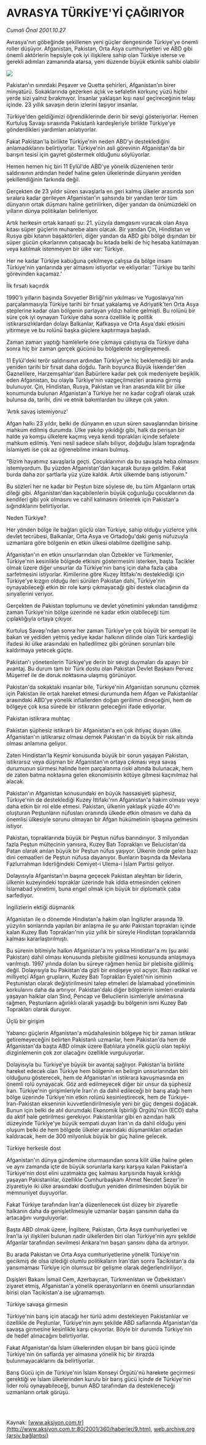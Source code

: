 # AVRASYA TÜRKİYE'Yİ ÇAĞIRIYOR

*Cumali Önal 2001.10.27*

<div>
 <p class="spot">
  Avrasya'nın göbeğinde şekillenen yeni güçler dengesinde Türkiye'ye önemli roller düşüyor. Afganistan, Pakistan, Orta Asya  cumhuriyetleri ve ABD gibi önemli aktörlerin hepsiyle çok iyi ilişkilere sahip olan Türkiye isterse ve gerekli adımları zamanında atarsa, yeni düzende büyük etkinlik sahibi olabilir
 </p>
 <p class="metin">
 </p>
 <img border="0" src="/web/20020501070505im_/http://www.aksiyon.com.tr/2001/360/resimler/avrasya.jpg"/>
 <p class="metin">
  Pakistan'ın sınırdaki Peşaver ve Quetta şehirleri, Afganistan'ın birer minyatürü. Sokaklarında gezerken açlık ve sefaletin korkunç yüzü hiçbir yerde sizi yalnız bırakmıyor. İnsanlar yaklaşan kışı nasıl geçireceğinin telaşı içinde. 23 yıllık savaşın derin izlerini taşıyor insanlar.
 </p>
 <p class="metin">
  Türkiye'den geldiğimizi öğrendiklerinde derin bir sevgi gösteriyorlar. Hemen Kurtuluş Savaşı sırasında Pakistanlı kardeşleriyle birlikte Türkiye'ye gönderdikleri yardımları anlatıyorlar.
 </p>
 <p class="metin">
  Fakat Pakistan'la birlikte Türkiye'nin neden ABD'yi desteklediğini anlamadıklarını belirtiyorlar. Türkiye'nin asli görevinin Afganistan'da bir barışın tesisi için gayret göstermek olduğunu söylüyorlar.
 </p>
 <p class="metin">
  Hemen hemen hiç biri 11 Eylül'de ABD'ye yönelik düzenlenen terör saldırısının ardından hedef haline gelen ülkelerinde dünyanın yeniden şekillendiğinin farkında değil.
 </p>
 <p class="metin">
  Gerçekten de 23 yıldır süren savaşlarla en geri kalmış ülkeler arasında son sıralara kadar gerileyen Afganistan'ın şahsında bir yandan terör tüm dünyanın ortak düşmanı haline getirilirken, diğer yandan da önümüzdeki on yılların dünya politikaları belirleniyor.
 </p>
 <p class="metin">
  Artık herkesin ortak kanaati şu: 21. yüzyıla damgasını vuracak olan Asya kıtası süper güçlerin muharebe alanı olacak. Bir yandan Çin, Hindistan ve Rusya gibi kıtanın başaktörleri, diğer yandan da ABD gibi bölge dışından bir süper gücün çıkarlarının çatışacağı bu kıtada belki de hiç hesaba katılmayan veya katılmak istenmeyen bir ülke var: Türkiye.
 </p>
 <p class="metin">
  Her ne kadar Türkiye kabuğuna çekilmeye çalışsa da bölge insanı Türkiye'nin yanlarında yer almasını istiyorlar ve ekliyorlar: 'Türkiye bu tarihi görevinden kaçamaz.'
 </p>
 <p class="metin">
  İlk fırsatı kaçırdık
 </p>
 <p class="metin">
  1990'lı yılların başında Sovyetler Birliği'nin yıkılması ve Yugoslavya'nın parçalanmasıyla Türkiye tarihi bir fırsat yakalamış ve Adriyatik'ten Orta Asya steplerine kadar olan bölgenin parlayan yıldızı haline gelmişti. Bu rolünü bir süre çok iyi oynayan Türkiye daha sonra özellikle iç politik istikrarsızlıklardan dolayı Balkanlar, Kafkasya ve Orta Asya'daki etkisini yitirmeye ve bu rolünü başka güçlere kaptırmaya başladı.
 </p>
 <p class="metin">
  Zaman zaman yaptığı hamlelerle öne çıkmaya çalıştıysa da Türkiye daha sonra hiç bir zaman gerçek gücünü bu bölgelerde sergileyemedi.
 </p>
 <p class="metin">
  11 Eylül'deki terör saldırısının ardından Türkiye'ye hiç beklemediği bir anda yeniden tarihi bir fırsat daha doğdu. Tarih boyunca Büyük İskender'den Gaznelilere, Harzemşahlar'dan Babürlere kadar pek çok medeniyete beşiklik eden Afganistan, bu olayla Türkiye'nin vazgeçilmezleri arasına girmiş bulunuyor.  Çin, Hindistan, Rusya, Pakistan ve İran arasında kilit bir ülke konumunda bulunan Afganistan'a Türkiye her ne kadar coğrafi olarak uzak bulunsa da, tarihi, dini ve etnik bakımlardan bu ülkeye çok yakın.
 </p>
 <p class="metin">
  'Artık savaş istemiyoruz'
 </p>
 <p class="metin">
  Afgan halkı 23 yıldır, belki de dünyanın en uzun süren savaşlarından birisine mahkum edilmiş durumda. Ülke yakılıp yıkıldığı gibi, halk da perişan bir halde ya komşu ülkelere kaçmış veya kendi toprakları içinde sefalete mahkum edilmiş. Yeni nesil sadece silahı biliyor, doğduğu İslam toprağında İslamiyeti ise çok az öğrenebilme imkanı bulmuş.
 </p>
 <p class="metin">
  "Bizim hayatımız savaşlarla geçti. Çocuklarımın da bu savaşta heba olmasını istemiyordum. Bu yüzden Afganistan'dan kaçarak buraya geldim. Fakat burda daha zor şartlarla yüz yüze kaldık. Artık ülkemde barış istiyorum."
 </p>
 <p class="metin">
  Bu sözleri her ne kadar bir Peştun bize söylese de, bu tüm Afganların ortak dileği gibi. Afganistan'dan kaçabilenlerin büyük çoğunluğu çocuklarının da kendileri gibi yok olmasını ve cahil kalmasını önlemek için Pakistan'a sığındıklarını belirtiyorlar.
 </p>
 <p class="metin">
  Neden Türkiye?
 </p>
 <p class="metin">
  Her yönden bölge ile bağları güçlü olan Türkiye, sahip olduğu yüzlerce yıllık devlet tecrübesi, Balkanlar, Orta Asya ve Ortadoğu'daki geniş nüfuzuyla uzmanlara göre bölgenin en etkin ülkesi olabilme özelliğine sahip.
 </p>
 <p class="metin">
  Afganistan'ın en etkin unsurlarından olan Özbekler ve Türkmenler, Türkiye'nin kesinlikle bölgede etkisini göstermesini isterken, başta Tacikler olmak üzere diğer unsurlar da Türkiye'nin barış için daha fazla çaba sarfetmesini istiyorlar. Kimilerine göre Kuzey İttifakı'nı desteklediği için Türkiye'ye kızgın olduğu ileri sürülen Pakistan dahi, Türkiye'nin oynayabileceği etkin bir role karşı çıkmayacağı gibi destek olacağının da sinyallerini veriyor.
 </p>
 <p class="metin">
  Gerçekten de Pakistan toplumunu ve devlet yönetimini yakından tanıdığımız zaman Türkiye'nin bölge üzerinde ne kadar etkin olabileceği tüm çıplaklığıyla ortaya çıkıyor.
 </p>
 <p class="metin">
  Kurtuluş Savaşı'ndan sonra her zaman Türkiye'ye çok büyük bir sempati ile bakan ve yediden yetmiş yediye kadar halkının dilinde olan Türk kardeşliği ifadesi iki ülke arasındaki en halledilmez gibi görünen sorunları bile kaldırmaya yetecek güçte.
 </p>
 <p class="metin">
  Pakistan'ı yönetenlerin Türkiye'ye derin bir sevgi duymaları da apayrı bir avantaj. Bu durum tam bir Türk dostu olan Pakistan Devlet Başkanı Pervez Müşerref ile de doruk noktasına ulaşmış görünüyor.
 </p>
 <p class="metin">
  Pakistan'da sokaktaki insanlar bile, Türkiye'nin Afganistan sorununu çözmek için Pakistan ile ortak hareket etmesi durumunda hem Afgan ve Pakistanlılar arasındaki ABD'ye yönelik infiallerden doğan gerilimin dineceğini, hem de bölgeye çok kısa sürede bir istikrarın geleceğini ifade ediyorlar.
 </p>
 <p class="metin">
  Pakistan istikrara muhtaç
 </p>
 <p class="metin">
  Pakistan şüphesiz istikrarlı bir Afganistan'a en çok ihtiyaç duyan ülke. Afganistan'ın istikrarsız olması demek Pakistan'ın da büyük bir risk altında olması anlamına geliyor.
 </p>
 <p class="metin">
  Zaten Hindistan'la Keşmir konusunda büyük bir sorun yaşayan Pakistan, istikrarsız veya düşman bir Afganistan'ın ortaya çıkması veya savaş durumunun sürmesi halinde hem parçalanma riski altında bulunacak, hem de zaten batma noktasına gelen ekonomisinin kötüye gitmesi kaçınılmaz hal alacak.
 </p>
 <p class="metin">
  Pakistan'ın Afganistan konusundaki en büyük hassasiyeti şüphesiz, Türkiye'nin de desteklediği Kuzey İttifakı'nın Afganistan'a hakim olması veya daha etkin bir rol elde etmesi. Pakistan, ülkenin yaklaşık yüzde 40'ını oluşturan Peştunların nüfusları oranında ülkede etkin olmasını ve daha da önemlisi ülkesiyle sorunu olmayan bir Afgan hükümetinin işbaşına gelmesini istiyor.
 </p>
 <p class="metin">
  Pakistan, topraklarında büyük bir Peştun nüfus barındırıyor. 3 milyondan fazla Peştun mültecinin yanısıra, Kuzey Batı Toprakları ve Belucistan'da Patan olarak anılan büyük bir Peştun nüfus yaşıyor. Ülkenin önde gelen bazı dini cemaatleri de Peştun nüfusa dayanıyor. Bunların başında da Mevlana Fazlurrahman liderliğindeki Cemiyet-i Ulema-i İslam Partisi geliyor.
 </p>
 <p class="metin">
  Dolayısıyla Afganistan'ın başına geçecek Pakistan aleyhtarı bir liderin, ülkenin kuzeyindeki topraklar üzerinde hak iddia etmesinden çekinen İslamabad yönetimi, buna engel olmak için büyük bir diplomatik çaba sarfediyor.
 </p>
 <p class="metin">
  İngilizlerin ektiği düşmanlık
 </p>
 <p class="metin">
  Afganistan ile o dönemde Hindistan'a hakim olan İngilizler arasında 19. yüzyılın sonlarında yapılan bir anlaşma ile şu anki Pakistan toprakları içinde kalan Kuzey Batı Toprakları'nın yüz yıllık bir süreyle Hindistan topraklarında kalması kararlaştırılmıştı.
 </p>
 <p class="metin">
  Bu sürenin bitimiyle halkın Afganistan'a mı yoksa Hindistan'a mı (şu anki Pakistan) dahil olması konusunda plebisite gidilmesi konusunda anlaşmaya varılmıştı. 1997 yılında dolan bu süreye rağmen henüz bir plebisite gidilmiş değil. Dolayısıyla bu Pakistan'da gizli bir endişeye yol açıyor. Bazı radikal ve milliyetçi Afgan grupların, Kuzey Batı Toprakları Eyaleti'nin isminin Peştunistan olarak değiştirilmesini talep etmeleri de İslamabad yönetiminin korkularını daha da artırıyor. Pakistan'daki diğer bölgelerin isimleri oralarda yaşayan halklar olan Sind, Pencap ve Belucilerin isimleriyle anılmasına rağmen, Peştunların ağırlıklı olarak yaşadığı bu bölgenin ismi Kuzey Batı Toprakları olarak duruyor.
 </p>
 <p class="metin">
  Üçlü bir girişim
 </p>
 <p class="metin">
  Yabancı güçlerin Afganistan'a müdahalesinin bölgeye hiç bir zaman istikrar getiremeyeceğini belirten Pakistanlı uzmanlar, hem Pakistan'da hem de Afganistan'da başta ABD olmak üzere Batılılara yönelik güçlü olan tepkiyi dizginlemenin çok zor olacağını özellikle vurguluyorlar.
 </p>
 <p class="metin">
  Dolayısıyla bu Türkiye'ye büyük bir avantaj sağlıyor. Pakistan'la birlikte hareket edecek olan Türkiye hem bölgenin en belirgin unsurlarından biri olduğunu gösterecek, hem de Afganistan'ın istikrara kavuşmasında en önemli rolü oynayacak. Göz ardı edilmeyecek diğer bir unsur da şüphesiz İran. Türkiye'nin girişimleriyle İran'ın da dahil edileceği bir barış atağı hem bölge üzerinde Türkiye'nin etkin rolünü kesinleştirecek, hem de Türkiye-İran-Pakistan ekseninin kuvvetlendirilmesiyle yeni bir güç dengesi doğacak. 	Bunun için belki de atıl durumdaki Ekonomik İşbirliği Örgütü'nün (ECO) daha da aktif hale getirilmesi gerekiyor. Pakistanlılar gibi  en azından halk düzeyinde Türkiye'ye büyük sempati duyan İran'ın da dahil olduğu yeni oluşum belki de hem bölgede ülkeler arasındaki düşmanlıkları ortadan kaldıracak, hem de 300 milyonluk büyük bir güç haline gelecek.
 </p>
 <p class="metin">
  Türkiye herkesle dost
 </p>
 <p class="metin">
  Afganistan'ın dünya gündemine oturmasından sonra kilit ülke haline gelen ve aynı zamanda içte de büyük sorunlarla karşı karşıya kalan Pakistan'a Türkiye'nin dost elini uzatmakta geç kalması karşısında hayak kırıklığı yaşayan Pakistanlılar, özellikle Cumhurbaşkanı Ahmet Necdet Sezer'in ziyaretiyle iki ülke arasındaki dostluğun yeniden dirilmesinden büyük bir memnuniyet duyuyorlar.
 </p>
 <p class="metin">
  Fakat Türkiye tarafından İran'a düzenlenecek üst düzey bir ziyaretle halkanın daha da genişletilmesiyle uzmanlar başarı şansının daha da artacağını vurguluyorlar.
 </p>
 <p class="metin">
  Başta ABD olmak üzere, İngiltere, Pakistan, Orta Asya cumhuriyetleri ve İran'la iyi ilişkileri bulunan nadir ülkelerden biri olan Türkiye'nin aynı şekilde Afganlar tarafından sevilmesi Ankara'nın başarı şansını daha da artırıyor.
 </p>
 <p class="metin">
  Bu arada Pakistan ve Orta Asya cumhuriyetlerine yönelik Türkiye'nin gecikmiş de olsa izlediği olumlu politikaların İran'dan sonra Tacikistan'a da yansımaması Türkiye için olumsuz bir gelişme olarak değerlendiriliyor.
 </p>
 <p class="metin">
  Dışişleri Bakanı İsmail Cem, Azerbaycan, Türkmenistan ve Özbekistan'ı ziyaret etmiş, Afganistan'a yönelik operasyonların en önemli unsurlarından birisi olan Tacikistan'a ise uğramamıştı.
 </p>
 <p class="metin">
  Türkiye savaşa girmesin
 </p>
 <p class="metin">
  Türkiye'nin barış için atacağı her türlü adımı destekleyen Pakistanlılar ve özellikle de Peştunlar, Türkiye'nin aynı şekilde ABD saflarında Afganistan'da savaşa girmesine kesinlikle karşı çıkıyorlar. Böyle bir durumda Türkiye'nin de hedef alınacağını belirtiyorlar.
 </p>
 <p class="metin">
  Fakat Afganistan'da İslam ülkelerinden oluşan bir barış gücü içinde Türkiye'nin ön saflarda yer almasına yönelik hiç bir itirazda bulunmayacaklarını da belirtiyorlar.
 </p>
 <p class="metin">
  Barış Gücü için de Türkiye'nin İslam Konseyi Örgütü'nü harekete geçirmesi gerektiği ve İslam ülkelerinden kurulu bir barış gücü içinde de Türkiye'nin lider rolü oynayabileceği, bunun ABD tarafından da destekleneceği uzmanların ortak görüşü.
 </p>
 <p class="metin">
 </p>
 <br/>
 <br/>
</div>

Kaynak: [www.aksiyon.com.tr](http://www.aksiyon.com.tr:80/2001/360/haberler/9.htm), [web.archive.org (arşiv bağlantısı)](http://web.archive.org/web/20020501070505/http://www.aksiyon.com.tr:80/2001/360/haberler/9.htm)
